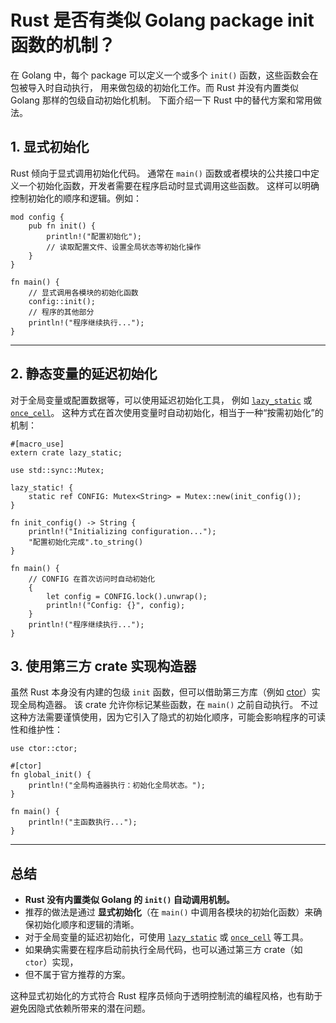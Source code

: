 # Rust 是否有类似 Golang package init 函数的机制？

在 Golang 中，每个 package 可以定义一个或多个 `init()` 函数，这些函数会在包被导入时自动执行，
用来做包级的初始化工作。而 Rust 并没有内置类似 Golang 那样的包级自动初始化机制。
下面介绍一下 Rust 中的替代方案和常用做法。

## 1. 显式初始化

Rust 倾向于显式调用初始化代码。
通常在 `main()` 函数或者模块的公共接口中定义一个初始化函数，开发者需要在程序启动时显式调用这些函数。
这样可以明确控制初始化的顺序和逻辑。例如：

```rust:path/to/file
mod config {
    pub fn init() {
        println!("配置初始化");
        // 读取配置文件、设置全局状态等初始化操作
    }
}

fn main() {
    // 显式调用各模块的初始化函数
    config::init();
    // 程序的其他部分
    println!("程序继续执行...");
}

```

---

## 2. 静态变量的延迟初始化

对于全局变量或配置数据等，可以使用延迟初始化工具，
例如 [`lazy_static`](https://crates.io/crates/lazy_static) 或 [`once_cell`](https://crates.io/crates/once_cell)。
这种方式在首次使用变量时自动初始化，相当于一种“按需初始化”的机制：

```rust:path/to/file
#[macro_use]
extern crate lazy_static;

use std::sync::Mutex;

lazy_static! {
    static ref CONFIG: Mutex<String> = Mutex::new(init_config());
}

fn init_config() -> String {
    println!("Initializing configuration...");
    "配置初始化完成".to_string()
}

fn main() {
    // CONFIG 在首次访问时自动初始化
    {
        let config = CONFIG.lock().unwrap();
        println!("Config: {}", config);
    }
    println!("程序继续执行...");
}

```

## 3. 使用第三方 crate 实现构造器

虽然 Rust 本身没有内建的包级 `init` 函数，但可以借助第三方库（例如 [ctor](https://crates.io/crates/ctor)）实现全局构造器。
该 crate 允许你标记某些函数，在 `main()` 之前自动执行。
不过这种方法需要谨慎使用，因为它引入了隐式的初始化顺序，可能会影响程序的可读性和维护性：

```rust:path/to/file
use ctor::ctor;

#[ctor]
fn global_init() {
    println!("全局构造器执行：初始化全局状态。");
}

fn main() {
    println!("主函数执行...");
}

```

---

## 总结

- **Rust 没有内置类似 Golang 的 `init()` 自动调用机制。**
- 推荐的做法是通过 **显式初始化**（在 `main()` 中调用各模块的初始化函数）来确保初始化顺序和逻辑的清晰。
- 对于全局变量的延迟初始化，可使用 [`lazy_static`](https://crates.io/crates/lazy_static)
或 [`once_cell`](https://crates.io/crates/once_cell) 等工具。
- 如果确实需要在程序启动前执行全局代码，也可以通过第三方 crate（如 `ctor`）实现，
- 但不属于官方推荐的方案。

这种显式初始化的方式符合 Rust 程序员倾向于透明控制流的编程风格，也有助于避免因隐式依赖所带来的潜在问题。
